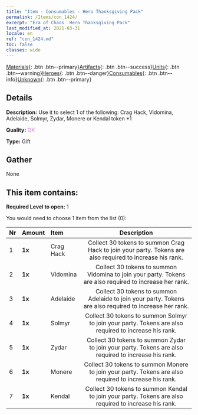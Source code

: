 ```yaml
---
title: "Item - Consumables - Hero Thanksgiving Pack"
permalink: /Items/con_1424/
excerpt: "Era of Chaos  Hero Thanksgiving Pack"
last_modified_at: 2021-03-31
locale: en
ref: "con_1424.md"
toc: false
classes: wide
---
```

 [Materials](/Items/){: .btn .btn--primary}[Artifacts](/Items/Artifacts/){: .btn .btn--success}[Units](/Items/Units/){: .btn .btn--warning}[Heroes](/Items/Heroes/){: .btn .btn--danger}[Consumables](/Items/Consumables/){: .btn .btn--info}[Unknown](/Items/Unknown/){: .btn .btn--primary}

## Details
 **Description:** Use it to select 1 of the following: Crag Hack, Vidomina, Adelaide, Solmyr, Zydar, Monere or Kendal token *1

 **Quality:** <span style="color: #DA70D6">OK</span>

 **Type:** Gift

## Gather

  None

## This item contains:

 **Required Level to open:** 1

 You would need to choose 1 item from the list (0):

  | Nr | Amount |     Item    | Description |
  |:---|:-------|:------------|:-----------:|
  | 1 |  **1x** | Crag Hack | Collect 30 tokens to summon Crag Hack to join your party. Tokens are also required to increase his rank.  | 
  | 2 |  **1x** | Vidomina | Collect 30 tokens to summon Vidomina to join your party. Tokens are also required to increase her rank.  | 
  | 3 |  **1x** | Adelaide | Collect 30 tokens to summon Adelaide to join your party. Tokens are also required to increase her rank.  | 
  | 4 |  **1x** | Solmyr | Collect 30 tokens to summon Solmyr to join your party. Tokens are also required to increase his rank.  | 
  | 5 |  **1x** | Zydar | Collect 30 tokens to summon Zydar to join your party. Tokens are also required to increase his rank.  | 
  | 6 |  **1x** | Monere | Collect 30 tokens to summon Monere to join your party. Tokens are also required to increase his rank.  | 
  | 7 |  **1x** | Kendal | Collect 30 tokens to summon Kendal to join your party. Tokens are also required to increase his rank.  | 
